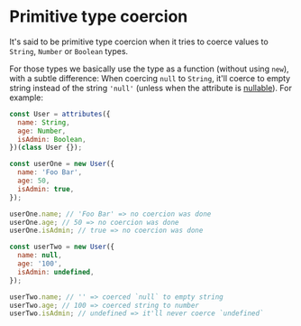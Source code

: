 # Primitive type coercion

It's said to be primitive type coercion when it tries to coerce values to `String`, `Number` or `Boolean` types.

For those types we basically use the type as a function \(without using `new`\), with a subtle difference: When coercing `null` to `String`, it'll coerce to empty string instead of the string `'null'` \(unless when the attribute is [nullable](../schema-concept/nullable-attributes.md)\). For example:

```javascript
const User = attributes({
  name: String,
  age: Number,
  isAdmin: Boolean,
})(class User {});

const userOne = new User({
  name: 'Foo Bar',
  age: 50,
  isAdmin: true,
});

userOne.name; // 'Foo Bar' => no coercion was done
userOne.age; // 50 => no coercion was done
userOne.isAdmin; // true => no coercion was done

const userTwo = new User({
  name: null,
  age: '100',
  isAdmin: undefined,
});

userTwo.name; // '' => coerced `null` to empty string
userTwo.age; // 100 => coerced string to number
userTwo.isAdmin; // undefined => it'll never coerce `undefined`
```

